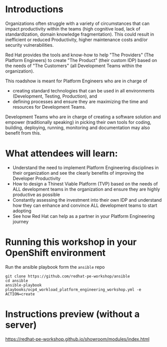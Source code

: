 # Introductions
Organizations often struggle with a variety of circumstances that can impact productivity within the teams (high cognitive load, lack of standardization, domain knowledge fragmentation). 
This could result in inefficient or reduced Productivity, higher maintenance costs and/or security vulnerabilities.

Red Hat provides the tools and know-how to help "The Providers" (The Platform Engineers) to create "The Product" (their custom IDP) based on the needs of "The Customers" (all Development Teams within the organization).


This roadshow is meant for Platform Engineers who are in charge of 

* creating standard technologies that can be used in all environments (Development, Testing, Production), and
* defining processes and ensure they are maximizing the time and resources for Development Teams.

Development Teams who are  in charge of creating a software solution and empower (traditionally speaking) in picking their own tools for coding, building, deploying, running, monitoring and documentation may also benefit from this.



# What attendees will  learn:

* Understand the need to implement Platform Engineering disciplines in their organization and see the clearly benefits of improving the Developer Productivity
* How to design a Thinest Viable Platform (TVP) based on the needs of ALL development teams in the organization and ensure they are highly productive as possible
* Constantly assessing the investment into their own IDP and understand how they can enhance and convince ALL development teams to start adopting
* See how Red Hat can help as a partner in your Platform Engineering journey



# Running this workshop in your OpenShift environment

Run the ansible playbook form the `ansible` repo
```
git clone https://github.com/redhat-pe-workshop/ansible
cd ansible
ansible-playbook playbooks/ocp4_workload_platform_engineering_workshop.yml -e ACTION=create
```

# Instructions preview (without a server)

https://redhat-pe-workshop.github.io/showroom/modules/index.html
